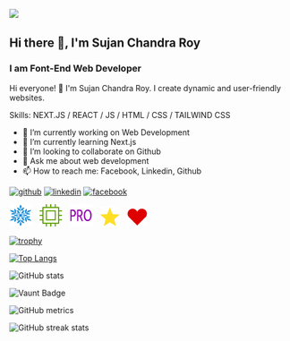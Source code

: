 
[<img src = 'https://scontent.fspd3-1.fna.fbcdn.net/v/t39.30808-6/406102663_122103705368128454_5733876889947654344_n.png?stp=dst-png_s960x960&_nc_cat=106&ccb=1-7&_nc_sid=783fdb&_nc_ohc=G4po25I61OYAX_zwyk_&_nc_ht=scontent.fspd3-1.fna&oh=00_AfAFPLY8WpZGsQUiARWXuuggSMW_Z-gvzBTuvqwBj67yoA&oe=65D68D98'>
](https://scontent.fspd3-1.fna.fbcdn.net/v/t39.30808-6/406102663_122103705368128454_5733876889947654344_n.png?_nc_cat=106&ccb=1-7&_nc_sid=783fdb&_nc_ohc=04L6OE1WrxUAX_WBocG&_nc_ht=scontent.fspd3-1.fna&oh=00_AfB3kYl1d12WPCVGTA2PYGRSywRCUGv8UhEThJHcbdhh-Q&oe=65E65F98)
## Hi there 👋, I'm Sujan Chandra Roy
### I am Font-End Web Developer





Hi everyone! 👋 I'm Sujan Chandra Roy. I create dynamic and user-friendly websites.

Skills: NEXT.JS / REACT / JS / HTML / CSS / TAILWIND CSS

- 🔭 I’m currently working on Web Development 
- 🌱 I’m currently learning Next.js 
- 👯 I’m looking to collaborate on Github 
- 💬 Ask me about web development 
- 📫 How to reach me: Facebook, Linkedin, Github 

[<img src='https://cdn.jsdelivr.net/npm/simple-icons@3.0.1/icons/github.svg' alt='github' height='40'>](https://github.com/sujanchandraroyr)  [<img src='https://cdn.jsdelivr.net/npm/simple-icons@3.0.1/icons/linkedin.svg' alt='linkedin' height='40'>](https://www.linkedin.com/in/sujanchandraroyr/)  [<img src='https://cdn.jsdelivr.net/npm/simple-icons@3.0.1/icons/facebook.svg' alt='facebook' height='40'>](https://www.facebook.com/sujanchandraroyR)  

<a href='https://archiveprogram.github.com/'><img src='https://raw.githubusercontent.com/acervenky/animated-github-badges/master/assets/acbadge.gif' width='40' height='40'></a> <a href='https://docs.github.com/en/developers'><img src='https://raw.githubusercontent.com/acervenky/animated-github-badges/master/assets/devbadge.gif' width='40' height='40'></a> <a href='https://github.com/pricing'><img src='https://raw.githubusercontent.com/acervenky/animated-github-badges/master/assets/pro.gif' width='40' height='40'></a> <a href='https://stars.github.com/'><img src='https://raw.githubusercontent.com/acervenky/animated-github-badges/master/assets/starbadge.gif' width='35' height='35'></a> <a href='https://docs.github.com/en/github/supporting-the-open-source-community-with-github-sponsors'><img src='https://raw.githubusercontent.com/acervenky/animated-github-badges/master/assets/sponsorbadge.gif' width='35' height='35'></a> 

[![trophy](https://github-profile-trophy.vercel.app/?username=sujanchandraroyr)](https://github.com/ryo-ma/github-profile-trophy)

[![Top Langs](https://github-readme-stats.vercel.app/api/top-langs/?username=sujanchandraroyr)](https://github.com/anuraghazra/github-readme-stats)

![GitHub stats](https://github-readme-stats.vercel.app/api?username=sujanchandraroyr&show_icons=true&count_private=true)  

![Vaunt Badge](https://api.vaunt.dev/v1/github/entities/sujanchandraroyr/contributions?format=svg&private=true)  

![GitHub metrics](https://metrics.lecoq.io/sujanchandraroyr)  

![GitHub streak stats](https://streak-stats.demolab.com/?user=sujanchandraroyr)  


